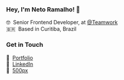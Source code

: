 ### Hey, I'm Neto Ramalho! 👋

🤓&nbsp;&nbsp;Senior Frontend Developer, at [@Teamwork](https://github.com/teamwork/) <br>
🇧🇷&nbsp;&nbsp;Based in Curitiba, Brazil

### Get in Touch

🚀&nbsp;&nbsp;[Portfolio](https://netoramalho.dev) <br>
💼&nbsp;&nbsp;[LinkedIn](https://www.linkedin.com/in/netoramalho) <br>
📸&nbsp;&nbsp;[500px](https://500px.com/netoramalho)
